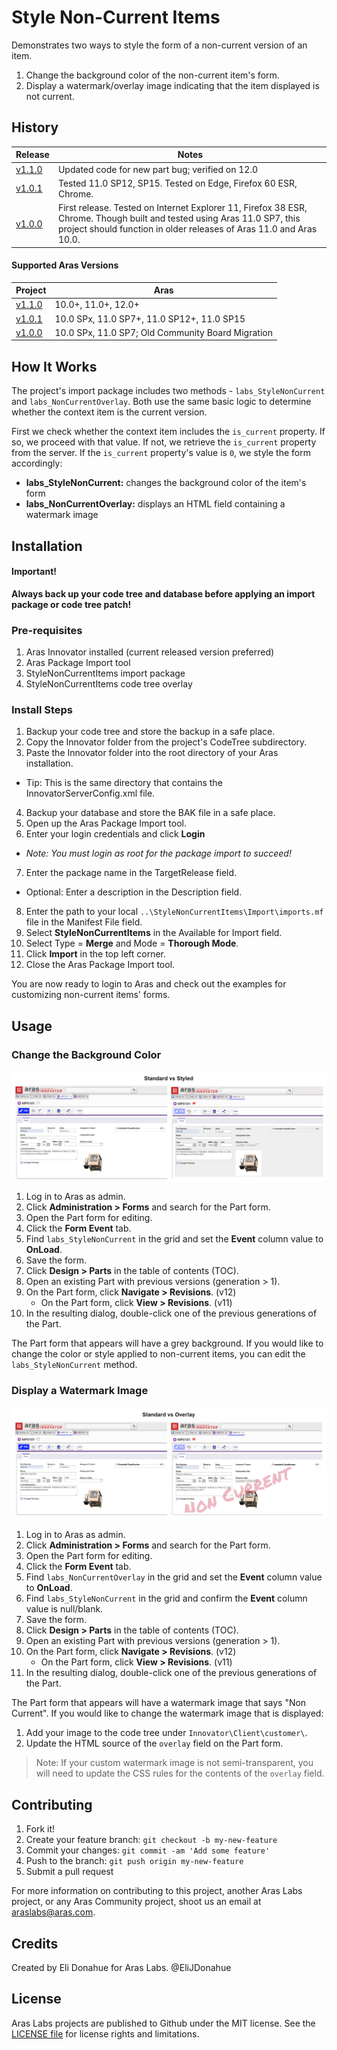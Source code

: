 # Style Non-Current Items

Demonstrates two ways to style the form of a non-current version of an item.

1. Change the background color of the non-current item's form.
2. Display a watermark/overlay image indicating that the item displayed is not current.

## History

Release | Notes
--------|--------
[v1.1.0](https://github.com/ArasLabs/style-non-current-items/releases/tag/v1.1.0) | Updated code for new part bug; verified on 12.0 
[v1.0.1](https://github.com/ArasLabs/style-non-current-items/releases/tag/v1.0.1) | Tested 11.0 SP12, SP15. Tested on Edge, Firefox 60 ESR, Chrome.
[v1.0.0](https://github.com/ArasLabs/style-non-current-items/releases/tag/v1.0.0) | First release. Tested on Internet Explorer 11, Firefox 38 ESR, Chrome. Though built and tested using Aras 11.0 SP7, this project should function in older releases of Aras 11.0 and Aras 10.0.

#### Supported Aras Versions

Project | Aras
--------|------
[v1.1.0](https://github.com/ArasLabs/style-non-current-items/releases/tag/v1.1.0) | 10.0+, 11.0+, 12.0+ 
[v1.0.1](https://github.com/ArasLabs/style-non-current-items/releases/tag/v1.0.1) | 10.0 SPx, 11.0 SP7+, 11.0 SP12+, 11.0 SP15
[v1.0.0](https://github.com/ArasLabs/style-non-current-items/releases/tag/v1.0.0) | 10.0 SPx, 11.0 SP7; Old Community Board Migration

## How It Works

The project's import package includes two methods - `labs_StyleNonCurrent` and `labs_NonCurrentOverlay`. Both use the same basic logic to determine whether the context item is the current version.

First we check whether the context item includes the `is_current` property. If so, we proceed with that value. If not, we retrieve the `is_current` property from the server. If the `is_current` property's value is `0`, we style the form accordingly:

- **labs_StyleNonCurrent:** changes the background color of the item's form
- **labs_NonCurrentOverlay:** displays an HTML field containing a watermark image

## Installation

#### Important!
**Always back up your code tree and database before applying an import package or code tree patch!**

### Pre-requisites

1. Aras Innovator installed (current released version preferred)
2. Aras Package Import tool
3. StyleNonCurrentItems import package
4. StyleNonCurrentItems code tree overlay

### Install Steps

1. Backup your code tree and store the backup in a safe place.
2. Copy the Innovator folder from the project's CodeTree subdirectory.
3. Paste the Innovator folder into the root directory of your Aras installation.
  * Tip: This is the same directory that contains the InnovatorServerConfig.xml file.
4. Backup your database and store the BAK file in a safe place.
5. Open up the Aras Package Import tool.
6. Enter your login credentials and click **Login**
  * _Note: You must login as root for the package import to succeed!_
7. Enter the package name in the TargetRelease field.
  * Optional: Enter a description in the Description field.
8. Enter the path to your local `..\StyleNonCurrentItems\Import\imports.mf` file in the Manifest File field.
9. Select **StyleNonCurrentItems** in the Available for Import field.
10. Select Type = **Merge** and Mode = **Thorough Mode**.
11. Click **Import** in the top left corner.
12. Close the Aras Package Import tool.

You are now ready to login to Aras and check out the examples for customizing non-current items' forms.

## Usage

### Change the Background Color

![Custom Background Color](./Screenshots/color_bkg-sbs.png)

1. Log in to Aras as admin.
2. Click **Administration > Forms** and search for the Part form.
3. Open the Part form for editing.
4. Click the **Form Event** tab.
5. Find `labs_StyleNonCurrent` in the grid and set the **Event** column value to **OnLoad**.
6. Save the form.
7. Click **Design > Parts** in the table of contents (TOC).
8. Open an existing Part with previous versions (generation > 1).
9. On the Part form, click **Navigate > Revisions**. (v12)
   - On the Part form, click **View > Revisions**. (v11)
10. In the resulting dialog, double-click one of the previous generations of the Part.

The Part form that appears will have a grey background. If you would like to change the color or style applied to non-current items, you can edit the `labs_StyleNonCurrent` method.

### Display a Watermark Image

![Watermark Image](./Screenshots/overlay-sbs.png)

1. Log in to Aras as admin.
2. Click **Administration > Forms** and search for the Part form.
3. Open the Part form for editing.
4. Click the **Form Event** tab.
5. Find `labs_NonCurrentOverlay` in the grid and set the **Event** column value to **OnLoad**.
6. Find `labs_StyleNonCurrent` in the grid and confirm the **Event** column value is null/blank.
7. Save the form.
8. Click **Design > Parts** in the table of contents (TOC).
9. Open an existing Part with previous versions (generation > 1).
10. On the Part form, click **Navigate > Revisions**. (v12)
    - On the Part form, click **View > Revisions**. (v11)
11. In the resulting dialog, double-click one of the previous generations of the Part.

The Part form that appears will have a watermark image that says "Non Current". If you would like to change the watermark image that is displayed:

1. Add your image to the code tree under `Innovator\Client\customer\`.
2. Update the HTML source of the `overlay` field on the Part form.

> Note: If your custom watermark image is not semi-transparent, you will need to update the CSS rules for the contents of the `overlay` field.

## Contributing

1. Fork it!
2. Create your feature branch: `git checkout -b my-new-feature`
3. Commit your changes: `git commit -am 'Add some feature'`
4. Push to the branch: `git push origin my-new-feature`
5. Submit a pull request

For more information on contributing to this project, another Aras Labs project, or any Aras Community project, shoot us an email at araslabs@aras.com.

## Credits

Created by Eli Donahue for Aras Labs. @EliJDonahue

## License

Aras Labs projects are published to Github under the MIT license. See the [LICENSE file](./LICENSE.md) for license rights and limitations.
